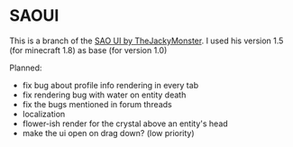 # SAOUI 

This is a branch of the <a href="http://www.minecraftforum.net/forums/mapping-and-modding/minecraft-mods/2205710-sword-art-online-ui-mod-by-thejackimonster">SAO UI by TheJackyMonster</a>.
I used his version 1.5 (for minecraft 1.8) as base (for version 1.0)


Planned:
 * fix bug about profile info rendering in every tab
 * fix rendering bug with water on entity death
 * fix the bugs mentioned in forum threads
 * localization
 * flower-ish render for the crystal above an entity's head
 * make the ui open on drag down? (low priority)
